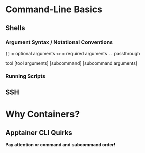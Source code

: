# Command-Line Basics

## Shells

### Argument Syntax / Notational Conventions

`[]` = optional arguments
`<>` = required arguments
`--` passthrough

tool [tool arguments] [subcommand] [subcommand arguments]

### Running Scripts


## SSH



# Why Containers?


## Apptainer CLI Quirks

**Pay attention or command and subcommand order!**